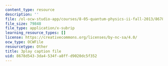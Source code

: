 ```yaml
---
content_type: resource
description: ''
file: /ol-ocw-studio-app/courses/8-05-quantum-physics-ii-fall-2013/8678d5433da4534fa8ffd9020dc5f352_eZzBK3oy-08.vtt
file_size: 79848
file_type: application/x-subrip
learning_resource_types: []
license: https://creativecommons.org/licenses/by-nc-sa/4.0/
ocw_type: OCWFile
resourcetype: Other
title: 3play caption file
uid: 8678d543-3da4-534f-a8ff-d9020dc5f352
---
```

